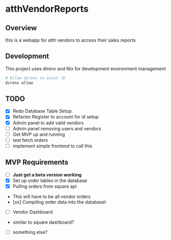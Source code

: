 # atthVendorReports
## Overview
this is a webapp for atth vendors to access their sales reports

## Development
This project uses direnv and Nix for development environment management
```sh
# Allow direnv to exist :D
direnv allow
```

## TODO
- [x] Redo Database Table Setup
- [x] Refactor Register to account for id setup
- [x] Admin panel to add valid vendors
- [ ] Admin panel removing users and vendors
- [ ] Get MVP up and running
- [ ] test fetch orders
 - [ ] implement simple frontend to call this

## MVP Requirements
- [ ] **Just get a beta version working**
- [x] Set up order tables in the database
- [x] Pulling orders from square api
 - This will have to be all vendor orders
- [xx] Compiling order data into the database\
- [ ] Vendor Dashboard
 - similar to square dashboard?
- [ ] something else?